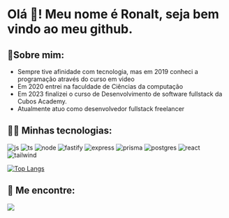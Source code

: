 # Olá 👋! Meu nome é Ronalt, seja bem vindo ao meu github.

## 📖Sobre mim:

- Sempre tive afinidade com tecnologia, mas em 2019 conheci a programação através do curso em video
- Em 2020 entrei na faculdade de Ciências da computação
- Em 2023 finalizei o curso de Desenvolvimento de software fullstack da Cubos Academy. 
- Atualmente atuo como desenvolvedor fullstack freelancer
## 👨‍💻 Minhas tecnologias:

![js](https://img.shields.io/badge/JavaScript-323330?style=for-the-badge&logo=javascript&logoColor=F7DF1E)
![ts](https://img.shields.io/badge/TypeScript-007ACC?style=for-the-badge&logo=typescript&logoColor=white)
![node](https://img.shields.io/badge/Node.js-339933?style=for-the-badge&logo=nodedotjs&logoColor=white)
![fastify](https://img.shields.io/badge/fastify-202020?style=for-the-badge&logo=fastify&logoColor=green)
![express](https://img.shields.io/badge/Express.js-000000?style=for-the-badge&logo=express&logoColor=white)
![prisma](https://img.shields.io/badge/Prisma-3982CE?style=for-the-badge&logo=Prisma&logoColor=white)
![postgres](https://img.shields.io/badge/PostgreSQL-316192?style=for-the-badge&logo=postgresql&logoColor=white)
![react](https://img.shields.io/badge/React-20232A?style=for-the-badge&logo=react&logoColor=61DAFB)
![tailwind](https://img.shields.io/badge/Tailwind_CSS-38B2AC?style=for-the-badge&logo=tailwind-css&logoColor=white)

[![Top Langs](https://github-readme-stats.vercel.app/api/top-langs/?username=Ronalt4cs&layout=compact)](https://github.com/Ronalt4cs/github-readme-stats)
## 🔗 Me encontre: 
<a target="_blank" href="https://www.linkedin.com/in/ronalt-augusto-66202b24b/"><img src="https://img.shields.io/badge/linkedin-0A66C2?style=for-the-badge&logo=linkedin&logoColor=white"></img></a>
